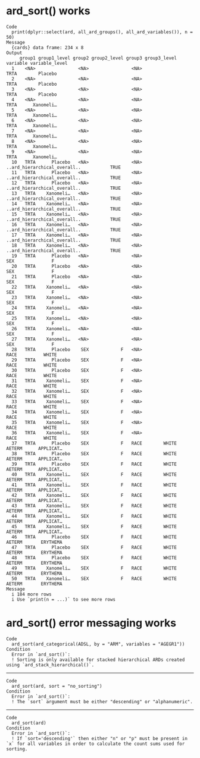 # ard_sort() works

    Code
      print(dplyr::select(ard, all_ard_groups(), all_ard_variables()), n = 50)
    Message
      {cards} data frame: 234 x 8
    Output
         group1 group1_level group2 group2_level group3 group3_level                     variable variable_level
      1    <NA>                <NA>                <NA>                                      TRTA        Placebo
      2    <NA>                <NA>                <NA>                                      TRTA        Placebo
      3    <NA>                <NA>                <NA>                                      TRTA        Placebo
      4    <NA>                <NA>                <NA>                                      TRTA      Xanomeli…
      5    <NA>                <NA>                <NA>                                      TRTA      Xanomeli…
      6    <NA>                <NA>                <NA>                                      TRTA      Xanomeli…
      7    <NA>                <NA>                <NA>                                      TRTA      Xanomeli…
      8    <NA>                <NA>                <NA>                                      TRTA      Xanomeli…
      9    <NA>                <NA>                <NA>                                      TRTA      Xanomeli…
      10   TRTA      Placebo   <NA>                <NA>              ..ard_hierarchical_overall..           TRUE
      11   TRTA      Placebo   <NA>                <NA>              ..ard_hierarchical_overall..           TRUE
      12   TRTA      Placebo   <NA>                <NA>              ..ard_hierarchical_overall..           TRUE
      13   TRTA    Xanomeli…   <NA>                <NA>              ..ard_hierarchical_overall..           TRUE
      14   TRTA    Xanomeli…   <NA>                <NA>              ..ard_hierarchical_overall..           TRUE
      15   TRTA    Xanomeli…   <NA>                <NA>              ..ard_hierarchical_overall..           TRUE
      16   TRTA    Xanomeli…   <NA>                <NA>              ..ard_hierarchical_overall..           TRUE
      17   TRTA    Xanomeli…   <NA>                <NA>              ..ard_hierarchical_overall..           TRUE
      18   TRTA    Xanomeli…   <NA>                <NA>              ..ard_hierarchical_overall..           TRUE
      19   TRTA      Placebo   <NA>                <NA>                                       SEX              F
      20   TRTA      Placebo   <NA>                <NA>                                       SEX              F
      21   TRTA      Placebo   <NA>                <NA>                                       SEX              F
      22   TRTA    Xanomeli…   <NA>                <NA>                                       SEX              F
      23   TRTA    Xanomeli…   <NA>                <NA>                                       SEX              F
      24   TRTA    Xanomeli…   <NA>                <NA>                                       SEX              F
      25   TRTA    Xanomeli…   <NA>                <NA>                                       SEX              F
      26   TRTA    Xanomeli…   <NA>                <NA>                                       SEX              F
      27   TRTA    Xanomeli…   <NA>                <NA>                                       SEX              F
      28   TRTA      Placebo    SEX            F   <NA>                                      RACE          WHITE
      29   TRTA      Placebo    SEX            F   <NA>                                      RACE          WHITE
      30   TRTA      Placebo    SEX            F   <NA>                                      RACE          WHITE
      31   TRTA    Xanomeli…    SEX            F   <NA>                                      RACE          WHITE
      32   TRTA    Xanomeli…    SEX            F   <NA>                                      RACE          WHITE
      33   TRTA    Xanomeli…    SEX            F   <NA>                                      RACE          WHITE
      34   TRTA    Xanomeli…    SEX            F   <NA>                                      RACE          WHITE
      35   TRTA    Xanomeli…    SEX            F   <NA>                                      RACE          WHITE
      36   TRTA    Xanomeli…    SEX            F   <NA>                                      RACE          WHITE
      37   TRTA      Placebo    SEX            F   RACE        WHITE                       AETERM      APPLICAT…
      38   TRTA      Placebo    SEX            F   RACE        WHITE                       AETERM      APPLICAT…
      39   TRTA      Placebo    SEX            F   RACE        WHITE                       AETERM      APPLICAT…
      40   TRTA    Xanomeli…    SEX            F   RACE        WHITE                       AETERM      APPLICAT…
      41   TRTA    Xanomeli…    SEX            F   RACE        WHITE                       AETERM      APPLICAT…
      42   TRTA    Xanomeli…    SEX            F   RACE        WHITE                       AETERM      APPLICAT…
      43   TRTA    Xanomeli…    SEX            F   RACE        WHITE                       AETERM      APPLICAT…
      44   TRTA    Xanomeli…    SEX            F   RACE        WHITE                       AETERM      APPLICAT…
      45   TRTA    Xanomeli…    SEX            F   RACE        WHITE                       AETERM      APPLICAT…
      46   TRTA      Placebo    SEX            F   RACE        WHITE                       AETERM       ERYTHEMA
      47   TRTA      Placebo    SEX            F   RACE        WHITE                       AETERM       ERYTHEMA
      48   TRTA      Placebo    SEX            F   RACE        WHITE                       AETERM       ERYTHEMA
      49   TRTA    Xanomeli…    SEX            F   RACE        WHITE                       AETERM       ERYTHEMA
      50   TRTA    Xanomeli…    SEX            F   RACE        WHITE                       AETERM       ERYTHEMA
    Message
      i 184 more rows
      i Use `print(n = ...)` to see more rows

# ard_sort() error messaging works

    Code
      ard_sort(ard_categorical(ADSL, by = "ARM", variables = "AGEGR1"))
    Condition
      Error in `ard_sort()`:
      ! Sorting is only available for stacked hierarchical ARDs created using `ard_stack_hierarchical()`.

---

    Code
      ard_sort(ard, sort = "no_sorting")
    Condition
      Error in `ard_sort()`:
      ! The `sort` argument must be either "descending" or "alphanumeric".

---

    Code
      ard_sort(ard)
    Condition
      Error in `ard_sort()`:
      ! If `sort='descending'` then either "n" or "p" must be present in `x` for all variables in order to calculate the count sums used for sorting.

